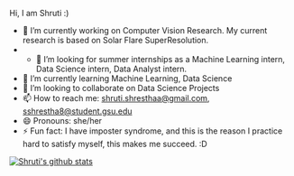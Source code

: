 



Hi, I am Shruti :)

- 🔭 I’m currently working on Computer Vision Research. My current research is based on Solar Flare SuperResolution.
- - 🤔 I’m looking for summer internships as a Machine Learning intern, Data Science intern, Data Analyst intern.
- 🌱 I’m currently learning Machine Learning, Data Science
- 👯 I’m looking to collaborate on Data Science Projects
- 📫 How to reach me: shruti.shresthaa@gmail.com, sshrestha8@student.gsu.edu
- 😄 Pronouns: she/her
- ⚡ Fun fact: I have imposter syndrome, and this is the reason I practice hard to satisfy myself, this makes me succeed. :D 


[![Shruti's github stats](https://github-readme-stats.vercel.app/api?username=shrutishrestha)](https://github.com/shrutishrestha/github-readme-stats)
